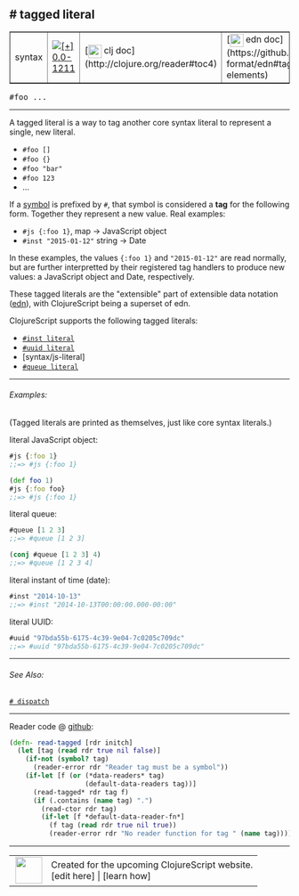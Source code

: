 ## # tagged literal



 <table border="1">
<tr>
<td>syntax</td>
<td><a href="https://github.com/cljsinfo/cljs-api-docs/tree/0.0-1211"><img valign="middle" alt="[+] 0.0-1211" title="Added in 0.0-1211" src="https://img.shields.io/badge/+-0.0--1211-lightgrey.svg"></a> </td>
<td>
[<img height="24px" valign="middle" src="http://i.imgur.com/1GjPKvB.png"> clj doc](http://clojure.org/reader#toc4)
</td>
<td>
[<img height="24px" valign="middle" src="http://i.imgur.com/I8uNXHv.png"> edn doc](https://github.com/edn-format/edn#tagged-elements)
</td>
</tr>
</table>

<samp>#foo ...</samp><br>

---


A tagged literal is a way to tag another core syntax literal to represent a
single, new literal.

- `#foo []`
- `#foo {}`
- `#foo "bar"`
- `#foo 123`
- ...

If a [symbol](syntax_symbol.md) is prefixed by `#`, that symbol is considered a
__tag__ for the following form.  Together they represent a new value.  Real
examples:

- `#js {:foo 1}`, map -> JavaScript object
- `#inst "2015-01-12"` string -> Date

In these examples, the values `{:foo 1}` and `"2015-01-12"` are read normally,
but are further interpretted by their registered tag handlers to produce new
values: a JavaScript object and Date, respectively.

These tagged literals are the "extensible" part of extensible data notation
([edn]), with ClojureScript being a superset of edn.

[edn]:https://github.com/edn-format/edn#tagged-elements

ClojureScript supports the following tagged literals:

- [`#inst literal`](syntax_inst-literal.md)
- [`#uuid literal`](syntax_uuid-literal.md)
- [syntax/js-literal]
- [`#queue literal`](syntax_queue-literal.md)

---

###### Examples:

(Tagged literals are printed as themselves, just like core syntax literals.)

literal JavaScript object:

```clj
#js {:foo 1}
;;=> #js {:foo 1}

(def foo 1)
#js {:foo foo}
;;=> #js {:foo 1}
```

literal queue:

```clj
#queue [1 2 3]
;;=> #queue [1 2 3]

(conj #queue [1 2 3] 4)
;;=> #queue [1 2 3 4]
```

literal instant of time (date):

```clj
#inst "2014-10-13"
;;=> #inst "2014-10-13T00:00:00.000-00:00"
```

literal UUID:

```clj
#uuid "97bda55b-6175-4c39-9e04-7c0205c709dc"
;;=> #uuid "97bda55b-6175-4c39-9e04-7c0205c709dc"
```

---

###### See Also:

[`# dispatch`](syntax_dispatch.md)<br>

---





Reader code @ [github](https://github.com/clojure/tools.reader/blob/tools.reader-0.7.9/src/main/clojure/clojure/tools/reader.clj#L622-L633):

```clj
(defn- read-tagged [rdr initch]
  (let [tag (read rdr true nil false)]
    (if-not (symbol? tag)
      (reader-error rdr "Reader tag must be a symbol"))
    (if-let [f (or (*data-readers* tag)
                   (default-data-readers tag))]
      (read-tagged* rdr tag f)
      (if (.contains (name tag) ".")
        (read-ctor rdr tag)
        (if-let [f *default-data-reader-fn*]
          (f tag (read rdr true nil true))
          (reader-error rdr "No reader function for tag " (name tag)))))))
```

<!--
Repo - tag - source tree - lines:

 <pre>
tools.reader @ tools.reader-0.7.9
└── src
    └── main
        └── clojure
            └── clojure
                └── tools
                    └── <ins>[reader.clj:622-633](https://github.com/clojure/tools.reader/blob/tools.reader-0.7.9/src/main/clojure/clojure/tools/reader.clj#L622-L633)</ins>
</pre>
-->

---



 <table>
<tr><td>
<img valign="middle" align="right" width="48px" src="http://i.imgur.com/Hi20huC.png">
</td><td>
Created for the upcoming ClojureScript website.<br>
[edit here] | [learn how]
</td></tr></table>

[edit here]:https://github.com/cljsinfo/cljs-api-docs/blob/master/cljsdoc/syntax_tagged-literal.cljsdoc
[learn how]:https://github.com/cljsinfo/cljs-api-docs/wiki/cljsdoc-files

<!--

This information was too distracting to show to readers, but I'll leave it
commented here since it is helpful to:

- pretty-print the data used to generate this document
- and show how to retrieve that data



The API data for this symbol:

```clj
{:description "A tagged literal is a way to tag another core syntax literal to represent a\nsingle, new literal.\n\n- `#foo []`\n- `#foo {}`\n- `#foo \"bar\"`\n- `#foo 123`\n- ...\n\nIf a [symbol](syntax/symbol) is prefixed by `#`, that symbol is considered a\n__tag__ for the following form.  Together they represent a new value.  Real\nexamples:\n\n- `#js {:foo 1}`, map -> JavaScript object\n- `#inst \"2015-01-12\"` string -> Date\n\nIn these examples, the values `{:foo 1}` and `\"2015-01-12\"` are read normally,\nbut are further interpretted by their registered tag handlers to produce new\nvalues: a JavaScript object and Date, respectively.\n\nThese tagged literals are the \"extensible\" part of extensible data notation\n([edn]), with ClojureScript being a superset of edn.\n\n[edn]:https://github.com/edn-format/edn#tagged-elements\n\nClojureScript supports the following tagged literals:\n\n- [syntax/inst-literal]\n- [syntax/uuid-literal]\n- [syntax/js-literal]\n- [syntax/queue-literal]",
 :ns "syntax",
 :name "tagged-literal",
 :history [["+" "0.0-1211"]],
 :type "syntax",
 :related ["syntax/dispatch"],
 :full-name-encode "syntax_tagged-literal",
 :extra-sources [{:code "(defn- read-tagged [rdr initch]\n  (let [tag (read rdr true nil false)]\n    (if-not (symbol? tag)\n      (reader-error rdr \"Reader tag must be a symbol\"))\n    (if-let [f (or (*data-readers* tag)\n                   (default-data-readers tag))]\n      (read-tagged* rdr tag f)\n      (if (.contains (name tag) \".\")\n        (read-ctor rdr tag)\n        (if-let [f *default-data-reader-fn*]\n          (f tag (read rdr true nil true))\n          (reader-error rdr \"No reader function for tag \" (name tag)))))))",
                  :title "Reader code",
                  :repo "tools.reader",
                  :tag "tools.reader-0.7.9",
                  :filename "src/main/clojure/clojure/tools/reader.clj",
                  :lines [622 633]}],
 :usage ["#foo ..."],
 :examples [{:id "e84f6a",
             :content "(Tagged literals are printed as themselves, just like core syntax literals.)\n\nliteral JavaScript object:\n\n```clj\n#js {:foo 1}\n;;=> #js {:foo 1}\n\n(def foo 1)\n#js {:foo foo}\n;;=> #js {:foo 1}\n```\n\nliteral queue:\n\n```clj\n#queue [1 2 3]\n;;=> #queue [1 2 3]\n\n(conj #queue [1 2 3] 4)\n;;=> #queue [1 2 3 4]\n```\n\nliteral instant of time (date):\n\n```clj\n#inst \"2014-10-13\"\n;;=> #inst \"2014-10-13T00:00:00.000-00:00\"\n```\n\nliteral UUID:\n\n```clj\n#uuid \"97bda55b-6175-4c39-9e04-7c0205c709dc\"\n;;=> #uuid \"97bda55b-6175-4c39-9e04-7c0205c709dc\"\n```"}],
 :edn-doc "https://github.com/edn-format/edn#tagged-elements",
 :full-name "syntax/tagged-literal",
 :display "# tagged literal",
 :clj-doc "http://clojure.org/reader#toc4"}

```

Retrieve the API data for this symbol:

```clj
;; from Clojure REPL
(require '[clojure.edn :as edn])
(-> (slurp "https://raw.githubusercontent.com/cljsinfo/cljs-api-docs/catalog/cljs-api.edn")
    (edn/read-string)
    (get-in [:symbols "syntax/tagged-literal"]))
```

-->
